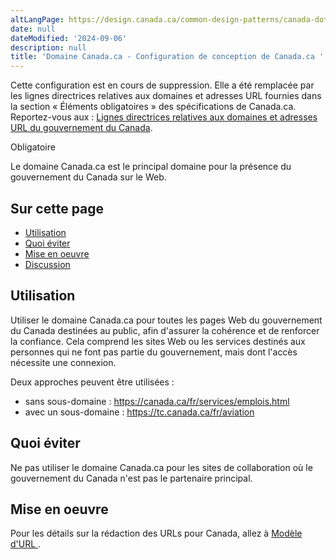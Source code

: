 ```yaml
---
altLangPage: https://design.canada.ca/common-design-patterns/canada-dot-ca.html
date: null
dateModified: '2024-09-06'
description: null
title: 'Domaine Canada.ca - Configuration de conception de Canada.ca '
---
```



<section class="alert alert-info">
  <p>Cette configuration est en cours de suppression. Elle a été remplacée par les lignes directrices relatives aux domaines et adresses URL fournies dans la section « Éléments obligatoires » des spécifications de Canada.ca. Reportez-vous aux&nbsp;: <a href="../specifications/elements-obligatoires/domaines-url.html"> Lignes directrices relatives aux domaines et adresses URL du gouvernement du Canada</a>.</p>
</section>


<section>
 <p>
  <span class="label label-danger">
   Obligatoire
  </span>
 </p>
 <p>
  Le domaine Canada.ca est le principal domaine pour la présence du gouvernement du Canada sur le Web.
 </p>
</section>

<section>
 <h2>
  Sur cette page
 </h2>
 <ul>
  <li>
   <a href="#utilisation">
    Utilisation
   </a>
  </li>
  <li>
   <a href="#eviter">
    Quoi éviter
   </a>
  </li>
  <li>
   <a href="#mise-en-oeuvre">
    Mise en oeuvre
   </a>
  </li>
  <li>
   <a href="#discussion">
    Discussion
   </a>
  </li>
 </ul>
</section>

<section>
 <h2 id="utilisation">
  Utilisation
 </h2>
 <p>
  Utiliser le domaine Canada.ca pour toutes les pages Web du gouvernement du Canada destinées au public, afin d'assurer la cohérence et de renforcer la confiance. Cela comprend les sites Web ou les services destinés aux personnes qui ne font pas partie du gouvernement, mais dont l'accès nécessite une connexion.
 </p>
 <p>
  Deux approches peuvent être utilisées :
 </p>
 <ul>
  <li>
   sans sous-domaine :
   <a href="https://canada.ca/fr/services/emplois.html">
    https://canada.ca/fr/services/emplois.html
   </a>
  </li>
  <li>
   avec un sous-domaine :
   <a href="https://tc.canada.ca/fr/aviation">
    https://tc.canada.ca/fr/aviation
   </a>
  </li>
 </ul>
</section>

<section>
 <h2 id="eviter">
  Quoi éviter
 </h2>
 <p>
  Ne pas utiliser le domaine Canada.ca pour les sites de collaboration où le gouvernement du Canada n'est pas le partenaire principal.
 </p>
</section>

<section>
 <h2 id="mise-en-oeuvre">
  Mise en oeuvre
 </h2>
 <p>
  Pour les détails sur la rédaction des URLs pour Canada, allez à
  <a href="{{ site.url }}/specifications/information-trouvabilite/organiser-contenu.html#toc3">
   Modèle d'URL
  </a>
  .
 </p>
</section>
